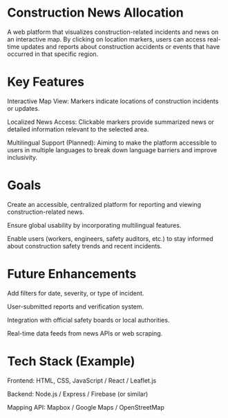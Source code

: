 # Construction News Allocation
A web platform that visualizes construction-related incidents and news on an interactive map. By clicking on location markers, users can access real-time updates and reports about construction accidents or events that have occurred in that specific region.

# Key Features
Interactive Map View: Markers indicate locations of construction incidents or updates.

Localized News Access: Clickable markers provide summarized news or detailed information relevant to the selected area.

Multilingual Support (Planned): Aiming to make the platform accessible to users in multiple languages to break down language barriers and improve inclusivity.

# Goals
Create an accessible, centralized platform for reporting and viewing construction-related news.

Ensure global usability by incorporating multilingual features.

Enable users (workers, engineers, safety auditors, etc.) to stay informed about construction safety trends and recent incidents.

# Future Enhancements
Add filters for date, severity, or type of incident.

User-submitted reports and verification system.

Integration with official safety boards or local authorities.

Real-time data feeds from news APIs or web scraping.

# Tech Stack (Example)
Frontend: HTML, CSS, JavaScript / React / Leaflet.js

Backend: Node.js / Express / Firebase (or similar)

Mapping API: Mapbox / Google Maps / OpenStreetMap
